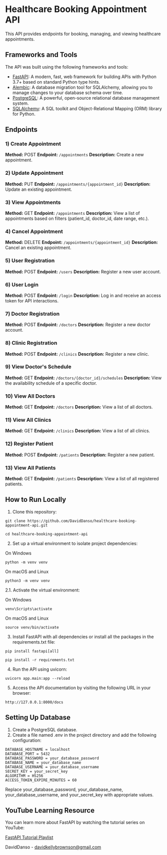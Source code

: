 # Healthcare Booking Appointment API

This API provides endpoints for booking, managing, and viewing healthcare appointments.

## Frameworks and Tools

The API was built using the following frameworks and tools:

- [FastAPI](https://fastapi.tiangolo.com/): A modern, fast, web framework for building APIs with Python 3.7+ based on standard Python type hints.
- [Alembic](https://alembic.sqlalchemy.org/en/latest/): A database migration tool for SQLAlchemy, allowing you to manage changes to your database schema over time.
- [PostgreSQL](https://www.postgresql.org/): A powerful, open-source relational database management system.
- [SQLAlchemy](https://www.sqlalchemy.org/): A SQL toolkit and Object-Relational Mapping (ORM) library for Python.

## Endpoints

### 1) Create Appointment

**Method:** POST
**Endpoint:** `/appointments`
**Description:** Create a new appointment.

### 2) Update Appointment

**Method:** PUT
**Endpoint:** `/appointments/{appointment_id}`
**Description:** Update an existing appointment.

### 3) View Appointments

**Method:** GET
**Endpoint:** `/appointments`
**Description:** View a list of appointments based on filters (patient_id, doctor_id, date range, etc.).

### 4) Cancel Appointment

**Method:** DELETE
**Endpoint:** `/appointments/{appointment_id}`
**Description:** Cancel an existing appointment.

### 5) User Registration

**Method:** POST
**Endpoint:** `/users`
**Description:** Register a new user account.

### 6) User Login

**Method:** POST
**Endpoint:** `/login`
**Description:** Log in and receive an access token for API interactions.

### 7) Doctor Registration

**Method:** POST
**Endpoint:** `/doctors`
**Description:** Register a new doctor account.

### 8) Clinic Registration

**Method:** POST
**Endpoint:** `/clinics`
**Description:** Register a new clinic.

### 9) View Doctor's Schedule

**Method:** GET
**Endpoint:** `/doctors/{doctor_id}/schedules`
**Description:** View the availability schedule of a specific doctor.

### 10) View All Doctors

**Method:** GET
**Endpoint:** `/doctors`
**Description:** View a list of all doctors.

### 11) View All Clinics

**Method:** GET
**Endpoint:** `/clinics`
**Description:** View a list of all clinics.

### 12) Register Patient

**Method:** POST
**Endpoint:** `/patients`
**Description:** Register a new patient.

### 13) View All Patients

**Method:** GET
**Endpoint:** `/patients`
**Description:** View a list of all registered patients.

## How to Run Locally

1. Clone this repository:
   
```
git clone https://github.com/DavidDanso/healthcare-booking-appointment-api.git
```

```
cd healthcare-booking-appointment-api
```


2. Set up a virtual environment to isolate project dependencies:

On Windows
```
python -m venv venv
```

On macOS and Linux
```
python3 -m venv venv
```

2.1. Activate the virtual environment:

On Windows
```
venv\Scripts\activate
```

On macOS and Linux
```
source venv/bin/activate
```


3. Install FastAPI with all dependencies or install all the packages in the requirements.txt file:

```
pip install fastapi[all]
```

```
pip install -r requirements.txt
```


4. Run the API using uvicorn:

```
uvicorn app.main:app --reload
```


5. Access the API documentation by visiting the following URL in your browser:

```
http://127.0.0.1:8000/docs
```


## Setting Up Database

1. Create a PostgreSQL database.
2. Create a file named .env in the project directory and add the following configuration:

```
DATABASE_HOSTNAME = localhost
DATABASE_PORT = 5432
DATABASE_PASSWORD = your_database_password
DATABASE_NAME = your_database_name
DATABASE_USERNAME = your_database_username
SECRET_KEY = your_secret_key
ALGORITHM = HS256
ACCESS_TOKEN_EXPIRE_MINUTES = 60
```

Replace your_database_password, your_database_name, your_database_username, and your_secret_key with appropriate values.

## YouTube Learning Resource

You can learn more about FastAPI by watching the tutorial series on YouTube:

[FastAPI Tutorial Playlist](https://www.youtube.com/watch?v=Yw4LmMQXXFs&list=PL8VzFQ8k4U1L5QpSapVEzoSfob-4CR8zM&index=2)

DavidDanso - davidkellybrownson@gmail.com

